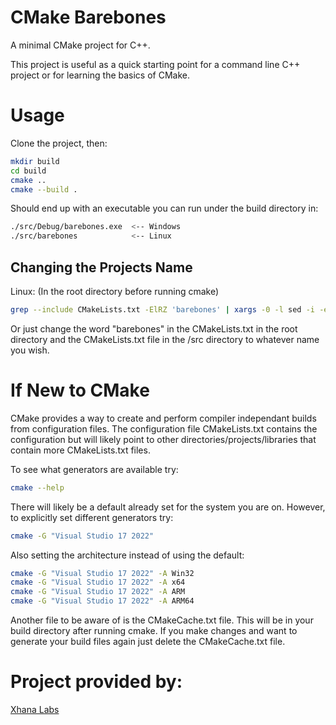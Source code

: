 # CMake Barebones 

A minimal CMake project for C++.

This project is useful as a quick starting point for a command line C++ project or for learning the basics of CMake.

# Usage

Clone the project, then:

```sh
mkdir build
cd build
cmake ..
cmake --build .
```

Should end up with an executable you can run under the build directory in:

```sh
./src/Debug/barebones.exe  <-- Windows
./src/barebones            <-- Linux
```

## Changing the Projects Name

Linux:
(In the root directory before running cmake)
```sh
grep --include CMakeLists.txt -ElRZ 'barebones' | xargs -0 -l sed -i -e 's/\bbarebones\b/YOURPROJECTNAME/g'
```

Or just change the word "barebones" in the CMakeLists.txt in the root directory and
the CMakeLists.txt file in the /src directory to whatever name you wish.

# If New to CMake

CMake provides a way to create and perform compiler independant builds from configuration files.
The configuration file CMakeLists.txt contains the configuration but will likely point
to other directories/projects/libraries that contain more CMakeLists.txt files.

To see what generators are available try:

```sh
cmake --help
```

There will likely be a default already set for the system you are on.
However, to explicitly set different generators try:

```sh
cmake -G "Visual Studio 17 2022"
```

Also setting the architecture instead of using the default:
```sh
cmake -G "Visual Studio 17 2022" -A Win32
cmake -G "Visual Studio 17 2022" -A x64
cmake -G "Visual Studio 17 2022" -A ARM
cmake -G "Visual Studio 17 2022" -A ARM64
```

Another file to be aware of is the CMakeCache.txt file. This will be in your
build directory after running cmake. If you make changes and want to 
generate your build files again just delete the CMakeCache.txt file.

# Project provided by:

[Xhana Labs](https://www.xhanalabs.com) 
